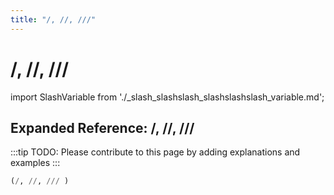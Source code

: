 ```yaml
---
title: "/, //, ///"
---
```


# /, //, ///

import SlashVariable from './_slash_slashslash_slashslashslash_variable.md';

<SlashVariable />

## Expanded Reference: /, //, ///

:::tip
TODO: Please contribute to this page by adding explanations and examples
:::

```lisp
(/, //, /// )
```

